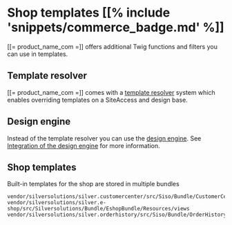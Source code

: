 # Shop templates [[% include 'snippets/commerce_badge.md' %]]

[[= product_name_com =]] offers additional Twig functions and filters you can use in templates.

## Template resolver

[[= product_name_com =]] comes with a [template resolver](template_resolver.md) system which enables overriding templates on a SiteAccess and design base. 

## Design engine

Instead of the template resolver you can use the [design engine](../design_engine.md).
See [Integration of the design engine](design_engine.md) for more information.

## Shop templates

Built-in templates for the shop are stored in multiple bundles

``` 
vendor/silversolutions/silver.customercenter/src/Siso/Bundle/CustomerCenterBundle/Resources/views
vendor/silversolutions/silver.e-shop/src/Silversolutions/Bundle/EshopBundle/Resources/views
vendor/silversolutions/silver.orderhistory/src/Siso/Bundle/OrderHistoryBundle/Resources/views
```
